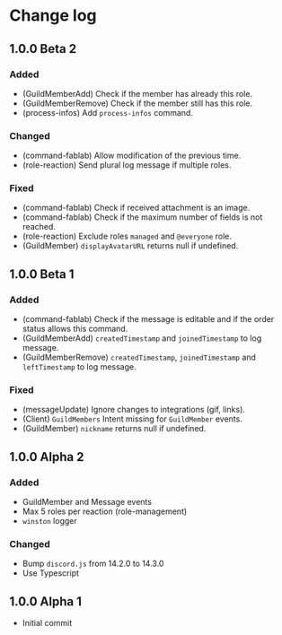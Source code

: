 # Change log

## 1.0.0 Beta 2

### Added

- (GuildMemberAdd) Check if the member has already this role.
- (GuildMemberRemove) Check if the member still has this role.
- (process-infos) Add `process-infos` command.

### Changed

- (command-fablab) Allow modification of the previous time.
- (role-reaction) Send plural log message if multiple roles.

### Fixed

- (command-fablab) Check if received attachment is an image.
- (command-fablab) Check if the maximum number of fields is not reached.
- (role-reaction) Exclude roles `managed` and `@everyone` role.
- (GuildMember) `displayAvatarURL` returns null if undefined.

## 1.0.0 Beta 1

### Added

- (command-fablab) Check if the message is editable and if the order status allows this command.
- (GuildMemberAdd) `createdTimestamp` and `joinedTimestamp` to log message.
- (GuildMemberRemove) `createdTimestamp`, `joinedTimestamp` and `leftTimestamp` to log message.

### Fixed

- (messageUpdate) Ignore changes to integrations (gif, links).
- (Client) `GuildMembers` Intent missing for `GuildMember` events.
- (GuildMember) `nickname` returns null if undefined.

## 1.0.0 Alpha 2

### Added

- GuildMember and Message events
- Max 5 roles per reaction (role-management)
- `winston` logger

### Changed

- Bump `discord.js` from 14.2.0 to 14.3.0
- Use Typescript

## 1.0.0 Alpha 1

- Initial commit
